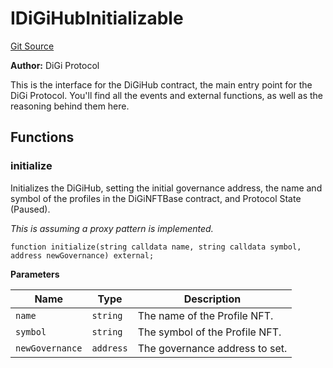 # IDiGiHubInitializable
[Git Source](https://github.com/digiv3rse/protocol-contracts/blob/0d518167a484d4368bad0990424be098fe779fa4/contracts/interfaces/IDiGiHubInitializable.sol)

**Author:**
DiGi Protocol

This is the interface for the DiGiHub contract, the main entry point for the DiGi Protocol.
You'll find all the events and external functions, as well as the reasoning behind them here.


## Functions
### initialize

Initializes the DiGiHub, setting the initial governance address, the name and symbol of the profiles
in the DiGiNFTBase contract, and Protocol State (Paused).

*This is assuming a proxy pattern is implemented.*


```solidity
function initialize(string calldata name, string calldata symbol, address newGovernance) external;
```
**Parameters**

|Name|Type|Description|
|----|----|-----------|
|`name`|`string`|The name of the Profile NFT.|
|`symbol`|`string`|The symbol of the Profile NFT.|
|`newGovernance`|`address`|The governance address to set.|


